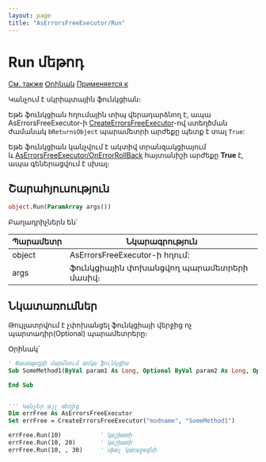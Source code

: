 ```yaml
---
layout: page
title: "AsErrorsFreeExecutor/Run"
---
```



# Run մեթոդ

[См. также](../Functions/CreateErrorsFreeExecutor.html) [Օրինակ](../../Examples/E_AsErrorsFreeExecutor.html) [Применяется к](../AsErrorsFreeExecutor.md)

Կանչում է սկրիպտային ֆունկցիան։ 

Եթե ֆունկցիան հղումային տիպ վերադարձնող է, ապա AsErrorsFreeExecutor-ի [CreateErrorsFreeExecutor](../Functions/CreateErrorsFreeExecutor.html)-ով ստեղծման ժամանակ `bReturnsObject` պարամետրի արժեքը պետք է տալ `True`:

Եթե ֆունկցիան կանչվում է ակտիվ տրանզակցիայում և [AsErrorsFreeExecutor/OnErrorRollBack](OnErrorRollBack.md) հայտանիշի արժեքը **True** է, ապա գեներացվում է սխալ։ 

## Շարահյուսություն


``` vb
object.Run(ParamArray args())
```

Բաղադրիչներն են՝

    
| Պարամետր | Նկարագրություն |
|--|--|
| object | AsErrorsFreeExecutor-ի հղում: |
| args | ֆունկցիային փոխանցվող պարամետրերի մասիվ։  |

## Նկատառումներ

Թույլատրվում է չփոխանցել ֆունկցիայի վերջից ոչ պարտադիր(Optional) պարամետրերը։

Օրինակ՝

``` vb
' Փաստաթղթի մարմնում առկա ֆունկցիա
Sub SomeMethod1(ByVal param1 As Long, Optional ByVal param2 As Long, Optional ByVal param3 As Long)

End Sub


''' Կանչեր այլ տեղից
Dim errFree As AsErrorsFreeExecutor
Set errFree = CreateErrorsFreeExecutor("modname", "SomeMethod1") 

errFree.Run(10)           ' կաշխատի
errFree.Run(10, 20)       ' կաշխատի
errFree.Run(10, , 30)     ' սխալ կառաջացնի
```